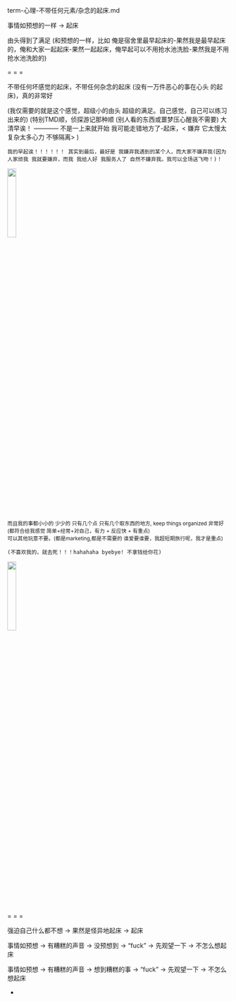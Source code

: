 
term-心理-不带任何元素/杂念的起床.md

事情如预想的一样 -> 起床

由头得到了满足 (和预想的一样，比如 俺是宿舍里最早起床的-果然我是最早起床的，俺和大家一起起床-果然一起起床，俺早起可以不用抢水池洗脸-果然我是不用抢水池洗脸的)

= = =

不带任何坏感觉的起床，不带任何杂念的起床 (没有一万件恶心的事在心头 的起床)，真的非常好

(我仅需要的就是这个感觉，超级小的由头 超级的满足。自己感觉，自己可以练习出来的) (特别TMD顺，侦探游记那种顺 (别人看的东西或噩梦压心醒我不需要) 大清早诶！ ———— 不是一上来就开始 我可能走错地方了-起床，< 嫌弃 它太慢太复杂太多心力 不够隔离> )

`我的早起诶！！！！！！ 其实到最后，最好是 我嫌弃我遇到的某个人，而大家不嫌弃我(因为人家烦我 我就要嫌弃，而我 我给人好 我服务人了 自然不嫌弃我。我可以全场送飞吻！)！`

<img src='http://i.imgur.com/5UlLQnB.jpg' width=20% />

<sub>而且我的事都小小的 少少的 只有几个点 只有几个取东西的地方, keep things organized 非常好 (都符合给我感觉 简单+经常+对自己，有力 + 反应快 + 有重点) <br> 可以其他玩意不要。(都是marketing,都是不需要的 谁爱要谁要，我超短期旅行呢，我才是重点) </sub>

`(不喜欢我的，就去死！！！hahahaha byebye! 不拿钱给你花)`

<img src='http://i.imgur.com/skFXig2.jpg' width=20% />

= = =

强迫自己什么都不想 -> 果然是怪异地起床 -> 起床

事情如预想 -> 有糟糕的声音 -> 没预想到 -> “fuck” -> 先观望一下 -> 不怎么想起床

事情如预想 -> 有糟糕的声音 -> 想到糟糕的事 -> “fuck” -> 先观望一下 -> 不怎么想起床





-

